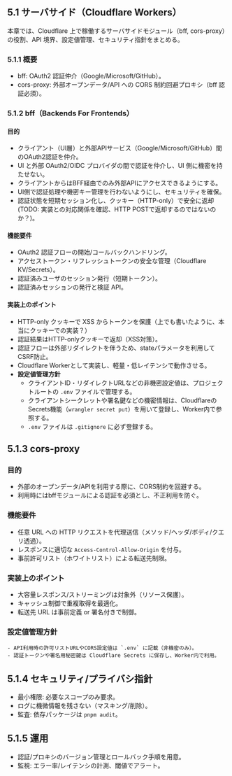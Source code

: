 ## 5.1 サーバサイド（Cloudflare Workers）

本章では、Cloudflare 上で稼働するサーバサイドモジュール（bff, cors-proxy）の役割、API 境界、設定値管理、セキュリティ指針をまとめる。

### 5.1.1 概要
- bff: OAuth2 認証仲介（Google/Microsoft/GitHub）。
- cors-proxy: 外部オープンデータ/API への CORS 制約回避プロキシ（bff 認証必須）。

### 5.1.2 bff（Backends For Frontends）

#### 目的
- クライアント（UI層）と外部APIサービス（Google/Microsoft/GitHub）間のOAuth2認証を仲介。
- UI と外部 OAuth2/OIDC プロバイダの間で認証を仲介し、UI 側に機密を持たせない。
- クライアントからはBFF経由でのみ外部APIにアクセスできるようにする。
- UI側で認証処理や機密キー管理を行わないようにし、セキュリティを確保。
- 認証状態を短期セッション化し、クッキー（HTTP-only）で安全に返却(TODO: 実装との対応関係を確認、HTTP POSTで返却するのではないのか？)。

#### 機能要件
- OAuth2 認証フローの開始/コールバックハンドリング。
- アクセストークン・リフレッシュトークンの安全な管理（Cloudflare KV/Secrets）。
- 認証済みユーザのセッション発行（短期トークン）。
- 認証済みセッションの発行と検証 API。

#### 実装上のポイント
- HTTP-only クッキーで XSS からトークンを保護（上でも書いたように、本当にクッキーでの実装？）
- 認証結果はHTTP-onlyクッキーで返却（XSS対策）。
- 認証フローは外部リダイレクトを伴うため、stateパラメータを利用してCSRF防止。
- Cloudflare Workerとして実装し、軽量・低レイテンシで動作させる。
- **設定値管理方針**
    - クライアントID・リダイレクトURLなどの非機密設定値は、プロジェクトルートの `.env` ファイルで管理する。
    - クライアントシークレットや署名鍵などの機密情報は、CloudflareのSecrets機能（`wrangler secret put`）を用いて登録し、Worker内で参照する。
    - `.env` ファイルは `.gitignore` に必ず登録する。

## 5.1.3 cors-proxy
### 目的
- 外部のオープンデータ/APIを利用する際に、CORS制約を回避する。
- 利用時にはbffモジュールによる認証を必須とし、不正利用を防ぐ。

### 機能要件
- 任意 URL への HTTP リクエストを代理送信（メソッド/ヘッダ/ボディ/クエリ透過）。
- レスポンスに適切な `Access-Control-Allow-Origin` を付与。
- 事前許可リスト（ホワイトリスト）による転送先制限。

### 実装上のポイント
- 大容量レスポンス/ストリーミングは対象外（リソース保護）。
- キャッシュ制御で重複取得を最適化。
- 転送先 URL は事前定義 or 署名付きで制御。

### 設定値管理方針
    - API利用時の許可リストURLやCORS設定値は `.env` に記載（非機密のみ）。
    - 認証トークンや署名用秘密鍵は Cloudflare Secrets に保存し、Worker内で利用。

## 5.1.4 セキュリティ/プライバシ指針
- 最小権限: 必要なスコープのみ要求。
- ログに機微情報を残さない（マスキング/削除）。
- 監査: 依存パッケージは `pnpm audit`。

## 5.1.5 運用
- 認証/プロキシのバージョン管理とロールバック手順を用意。
- 監視: エラー率/レイテンシの計測、閾値でアラート。

